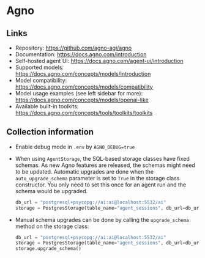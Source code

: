 # Agno

## Links

- Repository: https://github.com/agno-agi/agno
- Documentation: https://docs.agno.com/introduction
- Self-hosted agent UI: https://docs.agno.com/agent-ui/introduction
- Supported models: https://docs.agno.com/concepts/models/introduction
- Model compatibility: https://docs.agno.com/concepts/models/compatibility
- Model usage examples (see left sidebar for more): https://docs.agno.com/concepts/models/openai-like
- Available built-in toolkits: https://docs.agno.com/concepts/tools/toolkits/toolkits

## Collection information

- Enable debug mode in `.env` by `AGNO_DEBUG=true`
- When using `AgentStorage`, the SQL-based storage classes have fixed schemas. As new Agno features are released, the schemas might need to be updated. Automatic upgrades are done when the `auto_upgrade_schema` parameter is set to `True` in the storage class constructor. You only need to set this once for an agent run and the schema would be upgraded.

  ```python
  db_url = "postgresql+psycopg://ai:ai@localhost:5532/ai"
  storage = PostgresStorage(table_name="agent_sessions", db_url=db_url, auto_upgrade_schema=True)
  ```

- Manual schema upgrades can be done by calling the `upgrade_schema` method on the storage class:
  ```python
  db_url = "postgresql+psycopg://ai:ai@localhost:5532/ai"
  storage = PostgresStorage(table_name="agent_sessions", db_url=db_url)
  storage.upgrade_schema()
  ```
